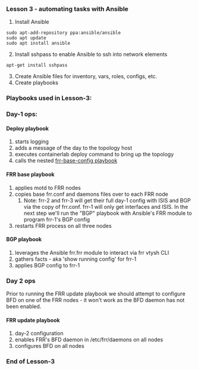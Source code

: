 ### Lesson 3 - automating tasks with Ansible

1. Install Ansible
```
sudo apt-add-repository ppa:ansible/ansible
sudo apt update
sudo apt install ansible

```

2. Install sshpass to enable Ansible to ssh into network elements
```
apt-get install sshpass
```

3. Create Ansible files for inventory, vars, roles, configs, etc.
4. Create playbooks

### Playbooks used in Lesson-3:

### Day-1 ops:

#### Deploy playbook
1. starts logging
2. adds a message of the day to the topology host
3. executes containerlab deploy command to bring up the topology
4. calls the nested [frr-base-config playbook](ansible/lesson-3-frr-base-playbook.yml) 

#### FRR base playbook
1. applies motd to FRR nodes
2. copies base frr.conf and daemons files over to each FRR node
   1. Note: frr-2 and frr-3 will get their full day-1 config with ISIS and BGP via the copy of frr.conf. frr-1 will only get interfaces and ISIS. In the next step we'll run the "BGP" playbook with Ansible's FRR module to program frr-1's BGP config
3. restarts FRR process on all three nodes

#### BGP playbook
1. leverages the Ansible frr.frr module to interact via frr vtysh CLI
2. gathers facts - aka 'show running config' for frr-1
3. applies BGP config to frr-1


### Day 2 ops
Prior to running the FRR update playbook we should attempt to configure BFD on one of the FRR nodes - it won't work as the BFD daemon has not been enabled.

#### FRR update playbook
1. day-2 configuration
2. enables FRR's BFD daemon in /etc/frr/daemons on all nodes
3. configures BFD on all nodes

### End of Lesson-3


















